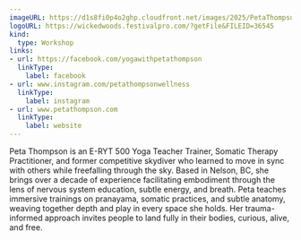 ```yaml
---
imageURL: https://d1s8fi0p4o2ghp.cloudfront.net/images/2025/PetaThompson.jpeg
logoURL: https://wickedwoods.festivalpro.com/?getFile&FILEID=36545
kind:
  type: Workshop
links:
- url: https://facebook.com/yogawithpetathompson
  linkType:
    label: facebook
- url: www.instagram.com/petathompsonwellness
  linkType:
    label: instagram
- url: www.petathompson.com
  linkType:
    label: website
---
```

Peta Thompson is an E-RYT 500 Yoga Teacher Trainer, Somatic Therapy Practitioner, and former competitive skydiver who learned to move in sync with others while freefalling through the sky. Based in Nelson, BC, she brings over a decade of experience facilitating embodiment through the lens of nervous system education, subtle energy, and breath. Peta teaches immersive trainings on pranayama, somatic practices, and subtle anatomy, weaving together depth and play in every space she holds. Her trauma-informed approach invites people to land fully in their bodies, curious, alive, and free.